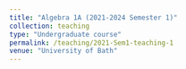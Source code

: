 ```yaml
---
title: "Algebra 1A (2021-2024 Semester 1)"
collection: teaching
type: "Undergraduate course"
permalink: /teaching/2021-Sem1-teaching-1
venue: "University of Bath"
---
```

